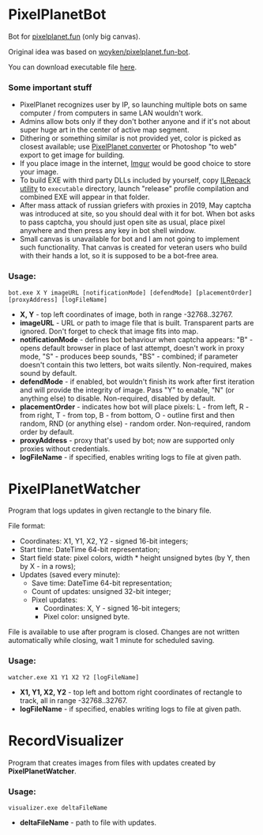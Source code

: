 # PixelPlanetBot
Bot for [pixelplanet.fun](https://pixelplanet.fun) (only big canvas).

Original idea was based on [woyken/pixelplanet.fun-bot](https://github.com/Woyken/pixelplanet.fun-bot/).

You can download executable file [here](https://github.com/Topinambur223606/PixelPlanetTools/releases/latest).

### Some important stuff
- PixelPlanet recognizes user by IP, so launching multiple bots on same computer \/ from computers in same LAN wouldn't work.
- Admins allow bots only if they don't bother anyone and if it's not about super huge art in the center of active map segment.
- Dithering or something similar is not provided yet, color is picked as closest available; use [PixelPlanet converter](https://pixelplanet.fun/convert) or Photoshop "to web" export to get image for building.
- If you place image in the internet, [Imgur](https://imgur.com/upload) would be good choice to store your image.
- To build EXE with third party DLLs included by yourself, copy [ILRepack utility](https://www.nuget.org/packages/ILRepack/) to ```executable``` directory, launch "release" profile compilation and combined EXE will appear in that folder.
- After mass attack of russian griefers with proxies in 2019, May captcha was introduced at site, so you should deal with it for bot. When bot asks to pass captcha, you should just open site as usual, place pixel anywhere and then press any key in bot shell window.  
- Small canvas is unavailable for bot and I am not going to implement such functionality. That canvas is created for veteran users who build with their hands a lot, so it is supposed to be a bot-free area.

### Usage:
```batch
bot.exe X Y imageURL [notificationMode] [defendMode] [placementOrder] [proxyAddress] [logFileName]
```  
- **X, Y** - top left coordinates of image, both in range -32768..32767.
- **imageURL** - URL or path to image file that is built. Transparent parts are ignored. Don't forget to check that image fits into map.  
- **notificationMode** - defines bot behaviour when captcha appears: "B" - opens default browser in place of last attempt, doesn't work in proxy mode, "S" - produces beep sounds, "BS" - combined; if parameter doesn't contain this two letters, bot waits silently. Non-required, makes sound by default.
- **defendMode** - if enabled, bot wouldn't finish its work after first iteration and will provide the integrity of image. Pass "Y" to enable, "N" (or anything else) to disable. Non-required, disabled by default.
- **placementOrder** - indicates how bot will place pixels: L - from left, R - from right, T - from top, B - from bottom, O - outline first and then random, RND (or anything else) - random order. Non-required, random order by default.
- **proxyAddress** - proxy that's used by bot; now are supported only proxies without credentials.
- **logFileName** - if specified, enables writing logs to file at given path.  

# PixelPlanetWatcher
Program that logs updates in given rectangle to the binary file.  

File format:
- Coordinates: X1, Y1, X2, Y2 - signed 16-bit integers;
- Start time: DateTime 64-bit representation;
- Start field state: pixel colors, width \* height unsigned bytes (by Y, then by X - in a rows);
- Updates (saved every minute):
  - Save time: DateTime 64-bit representation;
  - Count of updates: unsigned 32-bit integer;
  - Pixel updates:
    - Coordinates: X, Y - signed 16-bit integers;
    - Pixel color: unsigned byte.

File is available to use after program is closed. Changes are not written automatically while closing, wait 1 minute for scheduled saving.

### Usage:
```batch
watcher.exe X1 Y1 X2 Y2 [logFileName]
```  
- **X1, Y1, X2, Y2** - top left and bottom right coordinates of rectangle to track, all in range -32768..32767.
- **logFileName** - if specified, enables writing logs to file at given path.  

# RecordVisualizer
Program that creates images from files with updates created by **PixelPlanetWatcher**.

### Usage:
```batch
visualizer.exe deltaFileName
```  
- **deltaFileName** - path to file with updates.
